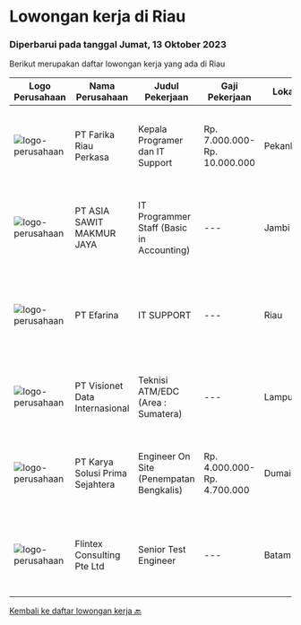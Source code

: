 
  # Lowongan kerja di Riau

  ### Diperbarui pada tanggal Jumat, 13 Oktober 2023

  Berikut merupakan daftar lowongan kerja yang ada di Riau

  |Logo Perusahaan | Nama Perusahaan | Judul Pekerjaan | Gaji Pekerjaan | Lokasi | Deskripsi | Tanggal diunggah | Pranala |
  | -------------- | --------------- | --------------- | --------- | --------- | -------------- | ------- | ----------- |
  |![logo-perusahaan](https://image-service-cdn.seek.com.au/931ce3c5aa4e3178879977a8ec009e27660d701c/ee4dce1061f3f616224767ad58cb2fc751b8d2dc)|PT Farika Riau Perkasa|Kepala Programer dan  IT Support|Rp. 7.000.000-Rp. 10.000.000|Pekanbaru|Melakukan monitoring dan evaluasi ketersediaan dan kegunaan Software/Hardware/Network untuk support proses bisnis Perusahaan Melakukan fungsi...|Kamis, 12 Oktober 2023|https://www.jobstreet.co.id/id/job/kepala-programer-dan-it-support-4491943?token=0~b8deb139-9678-480e-a576-5ca82e4464df&sectionRank=1&jobId=jobstreet-id-job-4491943|
|![logo-perusahaan](https://image-service-cdn.seek.com.au/c58ac4ddf63df9bf344f4f5b2f1e3c6e81763ec7/ee4dce1061f3f616224767ad58cb2fc751b8d2dc)|PT ASIA SAWIT MAKMUR JAYA|IT Programmer Staff (Basic in Accounting)|---|Jambi|IT Programmer Staff (Basic in Accounting)Job Description :- Provide Working Experience as a Financial Accountant- Familiarity with bookkeeping and...|Selasa, 19 September 2023|https://www.jobstreet.co.id/id/job/it-programmer-staff-basic-in-accounting-4474836?token=0~b8deb139-9678-480e-a576-5ca82e4464df&sectionRank=2&jobId=jobstreet-id-job-4474836|
|![logo-perusahaan](https://image-service-cdn.seek.com.au/06c7875f28d7f5872a9dbf880a37d66a75390986/ee4dce1061f3f616224767ad58cb2fc751b8d2dc)|PT Efarina|IT SUPPORT|---|Riau|Memastikan semua peralatan komputer berfungsi dengan normal. Memastikan semua peralatan CCTV, Finger Print, Access Door dan peralatan lainya berfungsi...|Jumat, 15 September 2023|https://www.jobstreet.co.id/id/job/it-support-4470986?token=0~b8deb139-9678-480e-a576-5ca82e4464df&sectionRank=3&jobId=jobstreet-id-job-4470986|
|![logo-perusahaan](https://image-service-cdn.seek.com.au/84d23b3586ee4efd70ea62878095fcc6b1639e33/ee4dce1061f3f616224767ad58cb2fc751b8d2dc)|PT Visionet Data Internasional|Teknisi ATM/EDC (Area : Sumatera)|---|Lampung|*) Menangani kebutuhan pelanggan di lokasi pelanggan agar terpenuhi SLA yang telah ditentukan.*) Menganalisa problem/case dengan akurat untuk...|Rabu, 13 September 2023|https://www.jobstreet.co.id/id/job/teknisi-atm-edc-area-%3A-sumatera-4467995?token=0~b8deb139-9678-480e-a576-5ca82e4464df&sectionRank=4&jobId=jobstreet-id-job-4467995|
|![logo-perusahaan](https://image-service-cdn.seek.com.au/bb0f2c313297f2db3d497466b95d7da85644edc0/ee4dce1061f3f616224767ad58cb2fc751b8d2dc)|PT Karya Solusi Prima Sejahtera|Engineer On Site (Penempatan Bengkalis)|Rp. 4.000.000-Rp. 4.700.000|Dumai|Kualifikasi : Pendidikan minimal D3/S1 Teknik Informatika/Teknik Telekomunikasi Memiliki pengalaman pekerjaan di bidang yang sama minimal 1 tahun...|Kamis, 14 September 2023|https://www.jobstreet.co.id/id/job/engineer-on-site-penempatan-bengkalis-4469327?token=0~b8deb139-9678-480e-a576-5ca82e4464df&sectionRank=5&jobId=jobstreet-id-job-4469327|
|![logo-perusahaan](https://i.ibb.co/sqvTCh9/112815900-stock-vector-no-image-available-icon-flat-vector.webp)|Flintex Consulting Pte Ltd|Senior Test Engineer|---|Batam|POSITION SUMMARY:Responsible for working in a group environment in coordination with engineering and manufacturing teams to support new products test...|Kamis, 05 Oktober 2023|https://www.jobstreet.co.id/id/job/senior-test-engineer-1037128142?token=0~b8deb139-9678-480e-a576-5ca82e4464df&sectionRank=6&jobId=jobstreet-id-job-1037128142|


  [Kembali ke daftar lowongan kerja 🔙](../README.md#daftar-lowongan-kerja)
  